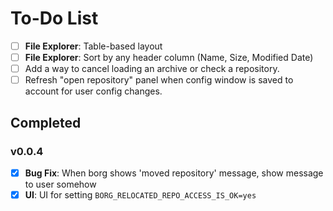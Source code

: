 # To-Do List

- [ ] **File Explorer**: Table-based layout
- [ ] **File Explorer**: Sort by any header column (Name, Size, Modified Date)
- [ ] Add a way to cancel loading an archive or check a repository.
- [ ] Refresh "open repository" panel when config window is saved to account for user config changes.

## Completed
### v0.0.4
- [X] **Bug Fix**: When borg shows 'moved repository' message, show message to user somehow
- [X] **UI**: UI for setting `BORG_RELOCATED_REPO_ACCESS_IS_OK=yes`